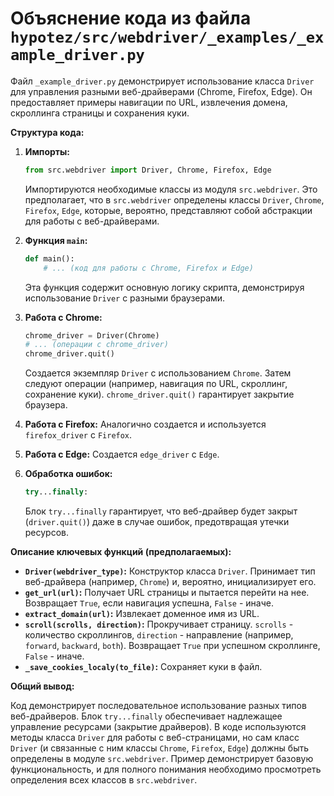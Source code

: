 # Объяснение кода из файла `hypotez/src/webdriver/_examples/_example_driver.py`

Файл `_example_driver.py` демонстрирует использование класса `Driver` для управления разными веб-драйверами (Chrome, Firefox, Edge). Он предоставляет примеры навигации по URL, извлечения домена, скроллинга страницы и сохранения куки.

**Структура кода:**

1. **Импорты:**
   ```python
   from src.webdriver import Driver, Chrome, Firefox, Edge
   ```
   Импортируются необходимые классы из модуля `src.webdriver`.  Это предполагает, что в `src.webdriver` определены классы `Driver`, `Chrome`, `Firefox`, `Edge`, которые, вероятно, представляют собой абстракции для работы с веб-драйверами.

2. **Функция `main`:**
   ```python
   def main():
       # ... (код для работы с Chrome, Firefox и Edge)
   ```
   Эта функция содержит основную логику скрипта, демонстрируя использование `Driver` с разными браузерами.

3. **Работа с Chrome:**
   ```python
   chrome_driver = Driver(Chrome)
   # ... (операции с chrome_driver)
   chrome_driver.quit()
   ```
   Создается экземпляр `Driver` с использованием `Chrome`. Затем следуют операции (например, навигация по URL, скроллинг, сохранение куки).  `chrome_driver.quit()` гарантирует закрытие браузера.

4. **Работа с Firefox:**
   Аналогично создается и используется `firefox_driver` с `Firefox`.

5. **Работа с Edge:**
   Создается `edge_driver` с `Edge`.

6. **Обработка ошибок:**
   ```python
   try...finally:
   ```
   Блок `try...finally` гарантирует, что веб-драйвер будет закрыт (`driver.quit()`) даже в случае ошибок, предотвращая утечки ресурсов.


**Описание ключевых функций (предполагаемых):**

* **`Driver(webdriver_type)`:** Конструктор класса `Driver`.  Принимает тип веб-драйвера (например, `Chrome`) и, вероятно, инициализирует его.
* **`get_url(url)`:**  Получает URL страницы и пытается перейти на нее. Возвращает `True`, если навигация успешна, `False` - иначе.
* **`extract_domain(url)`:** Извлекает доменное имя из URL.
* **`scroll(scrolls, direction)`:**  Прокручивает страницу.  `scrolls` - количество скроллингов, `direction` - направление (например, `forward`, `backward`, `both`).  Возвращает `True` при успешном скроллинге, `False` - иначе.
* **`_save_cookies_localy(to_file)`:**  Сохраняет куки в файл.


**Общий вывод:**

Код демонстрирует последовательное использование разных типов веб-драйверов. Блок `try...finally` обеспечивает надлежащее управление ресурсами (закрытие драйверов).  В коде используются методы класса `Driver` для работы с веб-страницами, но сам класс `Driver` (и связанные с ним классы `Chrome`, `Firefox`, `Edge`) должны быть определены в модуле `src.webdriver`.  Пример демонстрирует базовую функциональность, и для полного понимания необходимо просмотреть определения всех классов в `src.webdriver`.